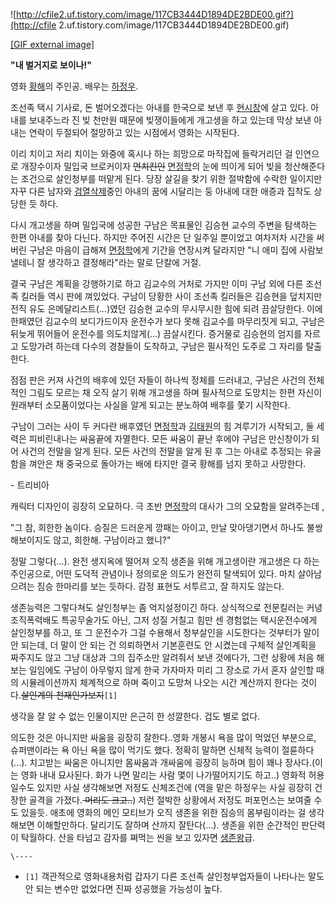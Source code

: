 ![http://cfile2.uf.tistory.com/image/117CB3444D1894DE2BDE00.gif?](http://cfile
2.uf.tistory.com/image/117CB3444D1894DE2BDE00.gif)

[[GIF external
image]](http://cfile2.uf.tistory.com/image/117CB3444D1894DE2BDE00.gif)

**"내 벌거지로 보이나!"**

영화 [황해](%ED%99%A9%ED%95%B4.md)의 주인공. 배우는
[하정우](%ED%95%98%EC%A0%95%EC%9A%B0.md).

조선족 택시 기사로, 돈 벌어오겠다는 아내를 한국으로 보낸 후 [현시창](%ED%98%84%EC%8B%9C%EC%B0%BD.md)에
살고 있다. 아내를 보내주느라 진 빚 천만원 때문에 빚쟁이들에게 개고생을 하고 있는데 막상 보낸 아내는 연락이 두절되어 절망하고 있는
시점에서 영화는 시작된다.

이리 치이고 저리 치이는 와중에 혹시나 하는 희망으로 마작집에 들락거리던 걸 인연으로 개장수이자 밀입국 브로커이자
<del>먼치킨인</del> [면정학](%EB%A9%B4%EC%A0%95%ED%95%99.md)의 눈에 띄이게 되어 빚을 청산해준다는
조건으로 살인청부를 떠맡게 된다. 당장 살길을 찾기 위한 절박함에 수락한 일이지만 자꾸 다른 남자와
[검열삭제](%EA%B2%80%EC%97%B4%EC%82%AD%EC%A0%9C.md)중인 아내의 꿈에 시달리는 둥 아내에 대한 애증과
집착도 상당한 듯 하다.

다시 개고생을 하며 밀입국에 성공한 구남은 목표물인 김승현 교수의 주변을 탐색하는 한편 아내를 찾아 다닌다. 하지만 주어진 시간은 단 일주일
뿐이었고 여차저차 시간을 써버린 구남은 마음이 급해져 [면정학](%EB%A9%B4%EC%A0%95%ED%95%99.md)에게 기간을
연장시켜 달라지만 "니 애미 집에 사람보낼테니 잘 생각하고 결정해라"라는 말로 단칼에 거절.

결국 구남은 계획을 강행하기로 하고 김교수의 거처로 가지만 이미 구남 외에 다른 조선족 킬러들 역시 판에 껴있었다. 구남이 당황한 사이
조선족 킬러들은 김승현을 덮치지만 전직 유도 은메달리스트(...)였던 김승현 교수의 무시무시한 힘에 되려 끔살당한다. 이에 한패였던 김교수의
보디가드이자 운전수가 보다 못해 김교수를 마무리짓게 되고, 구남은 뒤늦게 뛰어들어 운전수를 의도치않게(...) 끔살시킨다. 증거물로 김승현의
엄지를 자르고 도망가려 하는데 다수의 경찰들이 도착하고, 구남은 필사적인 도주로 그 자리를 탈출한다.

점점 판은 커져 사건의 배후에 있던 자들이 하나씩 정체를 드러내고, 구남은 사건의 전체적인 그림도 모르는 채 오직 살기 위해 개고생을 하며
필사적으로 도망치는 한편 자신이 원래부터 소모품이었다는 사실을 알게 되고는 분노하여 배후를 쫓기 시작한다.

구남이 그러는 사이 두 커다란 배후였던 [면정학](%EB%A9%B4%EC%A0%95%ED%95%99.md)과
[김태원](%EA%B9%80%ED%83%9C%EC%9B%90.md)의 힘 겨루기가 시작되고, 둘 세력은 피비린내나는 싸움끝에 자멸한다.
모든 싸움이 끝난 후에야 구남은 만신창이가 되어 사건의 전말을 알게 된다. 모든 사건의 전말을 알게 된 후 그는 아내로 추정되는 유골함을
껴안은 채 중국으로 돌아가는 배에 타지만 결국 황해를 넘지 못하고 사망한다.

\- 트리비아

캐릭터 디자인이 굉장히 오묘하다. 극 초반 [면정학](%EB%A9%B4%EC%A0%95%ED%95%99.md)의 대사가 그의 오묘함을
알려주는데 ,

"그 참, 희한한 놈이다. 승질은 드러운게 깡패는 아이고, 만날 맞아댕기면서 하나도 불쌍해보이지도 않고, 희한해. 구남이라고 했니?"

정말 그렇다(...). 완전 생지옥에 떨어져 오직 생존을 위해 개고생이란 개고생은 다 하는 주인공으로, 어떤 도덕적 관념이나 정의로운 의도가
완전히 탈색되어 있다. 마치 살아남으려는 짐승 한마리를 보는 듯하다. 감정 표현도 서투르고, 잘 하지도 않는다.

생존능력은 그렇다쳐도 살인청부는 좀 억지설정이긴 하다. 상식적으로 전문킬러는 커녕 조직폭력배도 특공무술가도 아닌, 그저 성질 거칠고 힘만 센
경험없는 택시운전수에게 살인청부를 하고, 또 그 운전수가 그걸 수용해서 청부살인을 시도한다는 것부터가 말이 안 되는데, 더 말이 안 되는 건
의뢰하면서 기본훈련도 안 시켰는데 구체적 살인계획을 짜주지도 않고 그냥 대상과 그의 집주소만 알려줘서 보낸 것에다가, 그런 상황에 처음 해
보는 일임에도 구남이 아무렇지 않게 한국 가자마자 미리 그 장소로 가서 혼자 살인할 때의 시뮬레이션까지 체계적으로 하며 죽이고 도망쳐 나오는
시간 계산까지 한다는 것이다.<del>살인계의 천재인가보지</del>`[1]`

생각을 잘 알 수 없는 인물이지만 은근히 한 성깔한다. 겁도 별로 없다.

의도한 것은 아니지만 싸움을 굉장히 잘한다..영화 개봉시 욕을 많이 먹었던 부분으로, 슈퍼맨이라는 욕 아닌 욕을 많이 먹기도 했다. 정확히
말하면 신체적 능력이 절륜하다(...). 치고받는 싸움은 아니지만 몸싸움과 개싸움에 굉장히 능하며 힘이 꽤나 장사다.(이는 영화 내내
묘사된다. 화가 나면 말리는 사람 몇이 나가떨어지기도 하고..) 영화적 허용일수도 있지만 사실 생각해보면 저정도 신체조건에 (역을 맡은
하정우는 사실 굉장히 건장한 골격을 가졌다.<del> 머리도 크고..</del>) 저런 절박한 상황에서 저정도 퍼포먼스는 보여줄 수도
있을듯. 애초에 영화의 메인 모티브가 오직 생존을 위한 짐승의 몸부림이라는 걸 생각해보면 이해할만하다. 달리기도 잘하며 산까지
잘탄다(...). 생존을 위한 순간적인 판단력이 탁월하다. 산을 타넘고 감자를 쪄먹는 씬을 보고 있자면
[생존왕](%EC%83%9D%EC%A1%B4%EC%99%95.md)급.

`\----`

  * `[1]` 객관적으로 영화내용처럼 갑자기 다른 조선족 살인청부업자들이 나타나는 말도 안 되는 변수만 없었다면 진짜 성공했을 가능성이 높다.

